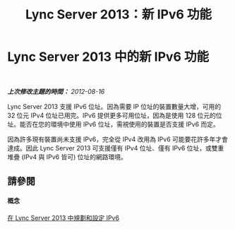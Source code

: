 ﻿---
title: Lync Server 2013：新 IPv6 功能
TOCTitle: 新 IPv6 功能
ms:assetid: fafe1ba6-5a58-4e74-bbf7-856ccc73490b
ms:mtpsurl: https://technet.microsoft.com/zh-tw/library/JJ205409(v=OCS.15)
ms:contentKeyID: 49292887
ms.date: 08/24/2015
mtps_version: v=OCS.15
ms.translationtype: HT
---

# Lync Server 2013 中的新 IPv6 功能

 

_**上次修改主題的時間：** 2012-08-16_

Lync Server 2013 支援 IPv6 位址。因為需要 IP 位址的裝置數量大增，可用的 32 位元 IPv4 位址已用完。IPv6 提供更多可用位址，因為是使用 128 位元的位址。能否在您的環境中使用 IPv6 位址，需視使用的裝置是否支援 IPv6 而定。

因為許多現有裝置尚未支援 IPv6，完全從 IPv4 改用為 IPv6 可能要花許多年才會達成。因此 Lync Server 2013 可支援僅有 IPv4 位址、僅有 IPv6 位址，或雙重堆疊 (IPv4 與 IPv6 皆可) 位址的網路環境。

## 請參閱

#### 概念

[在 Lync Server 2013 中規劃和設定 IPv6](lync-server-2013-planning-for-and-configuring-ipv6.md)

